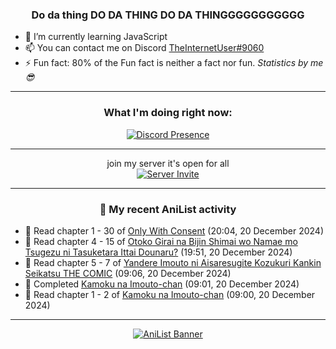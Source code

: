 <div align="center">

### Do da thing DO DA THING DO DA THINGGGGGGGGGGG
</div>

- 🌱 I’m currently learning JavaScript
- 📫 You can contact me on Discord [TheInternetUser#9060](https://discord.com/users/534117072796385300)
- ⚡ Fun fact: 80% of the Fun fact is neither a fact nor fun. _Statistics by me 😎_
<hr>

<div align="center">

### What I'm doing right now:
[![Discord Presence](https://lanyard.cnrad.dev/api/534117072796385300)](https://discord.com/users/534117072796385300)
<hr>

join my server it's open for all <br>
[![Server Invite](https://invidget.switchblade.xyz/bfYgVHxrSs)](https://discord.gg/bfYgVHxrSs)

<hr>
  
### 🌸 My recent AniList activity

</div>

<!-- ANILIST_ACTIVITY:start -->

-   📖 Read chapter 1 - 30 of [Only With Consent](https://anilist.co/manga/128789) (20:04, 20 December 2024)
-   📖 Read chapter 4 - 15 of [Otoko Girai na Bijin Shimai wo Namae mo Tsugezu ni Tasuketara Ittai Dounaru?](https://anilist.co/manga/163004) (19:51, 20 December 2024)
-   📖 Read chapter 5 - 7 of [Yandere Imouto ni Aisaresugite Kozukuri Kankin Seikatsu THE COMIC](https://anilist.co/manga/145054) (09:06, 20 December 2024)
-   📖 Completed [Kamoku na Imouto-chan](https://anilist.co/manga/122810) (09:01, 20 December 2024)
-   📖 Read chapter 1 - 2 of [Kamoku na Imouto-chan](https://anilist.co/manga/122810) (09:00, 20 December 2024)

<!-- ANILIST_ACTIVITY:end -->
<hr>

<div align="center">

[![AniList Banner](https://img.anili.st/User/929966)](https://anilist.co/user/TheInternetUser)

<!-- ![Profile views](https://gpvc.arturio.dev/TheInternetUse7) Since 2023-01-09 -->
<br>


</div>

